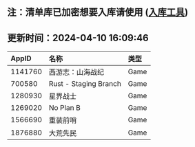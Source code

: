 ## 注：清单库已加密想要入库请使用 ([入库工具](https://github.com/BlankTMing/ManifestAutoUpdate/releases))

## 更新时间：2024-04-10 16:09:46
| AppID | 名称 | 类型  |
| :-------------------- | :----------------------------- | :----------- |
| 1141760 | 西游志：山海战纪| Game |
| 700580 | Rust - Staging Branch| Game |
| 1280930 | 星界战士| Game |
| 1269020 | No Plan B| Game |
| 1566690 | 重装前哨| Game |
| 1876880 | 大荒先民| Game |
